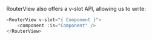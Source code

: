 RouterView also offers a v-slot API, allowing us to write:
```js
<RouterView v-slot="{ Component }">
	<component :is="Component" />
</RouterView>
```

